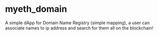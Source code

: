# myeth_domain
A simple dApp for Domain Name Registry (simple mapping), a user can associate names to ip address and search for them all on the blockchain! 
